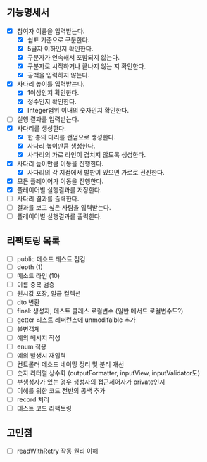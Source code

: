 ## 기능명세서
- [x] 참여자 이름을 입력받는다.
  - [x] 쉼표 기준으로 구분한다.
  - [x] 5글자 이하인지 확인한다.
  - [x] 구분자가 연속해서 포함되지 않는다.
  - [x] 구분자로 시작하거나 끝나지 않는 지 확인한다.
  - [x] 공백을 입력하지 않는다.
- [x] 사다리 높이를 입력받는다.
  - [x] 1이상인지 확인한다.
  - [x] 정수인지 확인한다.
  - [x] Integer범위 이내의 숫자인지 확인한다.
- [ ] 실행 결과를 입력받는다.
- [x] 사다리를 생성한다.
  - [X] 한 층의 다리를 랜덤으로 생성한다.
  - [x] 사다리 높이만큼 생성한다.
  - [x] 사다리의 가로 라인이 겹치지 않도록 생성한다.
- [x] 사다리 높이만큼 이동을 진행한다.
  - [x] 사다리의 각 지점에서 발판이 있으면 가로로 전진한다.
- [x] 모든 플레이어가 이동을 진행한다.
- [x] 플레이어별 실행결과를 저장한다.
- [ ] 사다리 결과를 출력한다.
- [ ] 결과를 보고 싶은 사람을 입력받는다.
- [ ] 플레이어별 실행결과를 출력한다.

## 리팩토링 목록
- [ ] public 메소드 테스트 점검
- [ ] depth (1)
- [ ] 메소드 라인 (10)
- [ ] 이름 중복 검증
- [ ] 원시값 포장, 일급 컬렉션
- [ ] dto 변환
- [ ] final: 생성자, 테스트 클래스 로컬변수 (일반 메서드 로컬변수도?) 
- [ ] getter 리스트 레퍼런스에 unmodifaible 추가
- [ ] 불변객체
- [ ] 예외 메시지 작성
- [ ] enum 적용
- [ ] 예외 발생시 재입력
- [ ] 컨트롤러 메소드 네이밍 정리 및 분리 개선
- [ ] 숫자 리터럴 상수화 (outputFormatter, inputView, inputValidator도)
- [ ] 부생성자가 있는 경우 생성자의 접근제어자가 private인지
- [ ] 이해를 위한 코드 전반의 공백 추가
- [ ] record 처리
- [ ] 테스트 코드 리팩토링

## 고민점
- [ ] readWithRetry 작동 원리 이해